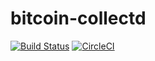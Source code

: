 # bitcoin-collectd 

[![Build Status](https://travis-ci.org/hawkingrei/bitcoin-collectd.svg?branch=master)](https://travis-ci.org/hawkingrei/bitcoin-collectd)
[![CircleCI](https://circleci.com/gh/hawkingrei/bitcoin-collectd/tree/master.svg?style=svg)](https://circleci.com/gh/hawkingrei/bitcoin-collectd/tree/master)
